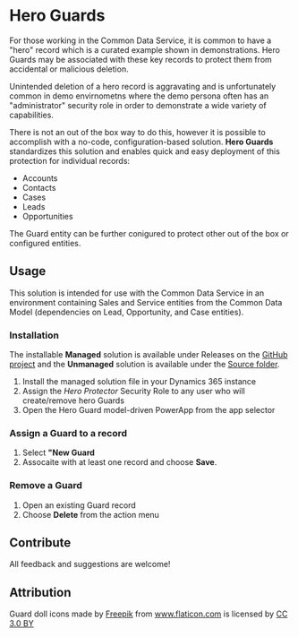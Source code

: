 # Hero Guards

For those working in the Common Data Service, it is common to have a "hero" record which is a curated example shown in demonstrations. Hero Guards may be associated with these key records to protect them from accidental or malicious deletion.

Unintended deletion of a hero record is aggravating and is unfortunately common in demo envirnometns where the demo persona often has an "administrator" security role in order to demonstrate a wide variety of capabilities.

There is not an out of the box way to do this, however it is possible to accomplish with a no-code, configuration-based solution. **Hero Guards** standardizes this solution and enables quick and easy deployment of this protection for individual records:

- Accounts
- Contacts
- Cases
- Leads
- Opportunities

The Guard entity can be further conigured to protect other out of the box or configured entities.

## Usage

This solution is intended for use with the Common Data Service in an environment containing Sales and Service entities from the Common Data Model (dependencies on Lead, Opportunity, and Case entities).

### Installation

The installable **Managed** solution is available under Releases on the [GitHub project](/releases) and the **Unmanaged** solution is available under the [Source folder](/Source).

1) Install the managed solution file in your Dynamics 365 instance
2) Assign the *Hero Protector* Security Role to any user who will create/remove hero Guards
3) Open the Hero Guard model-driven PowerApp from the app selector

### Assign a Guard to a record

1) Select **"New Guard**
2) Assocaite with at least one record and choose **Save**.

### Remove a Guard

1) Open an existing Guard record
2) Choose **Delete** from the action menu

## Contribute

All feedback and suggestions are welcome!

## Attribution

Guard doll icons made by <a href="https://www.freepik.com/" title="Freepik">Freepik</a> from <a href="https://www.flaticon.com/" title="Flaticon">www.flaticon.com</a> is licensed by <a href="http://creativecommons.org/licenses/by/3.0/" title="Creative Commons BY 3.0" target="_blank">CC 3.0 BY</a>
